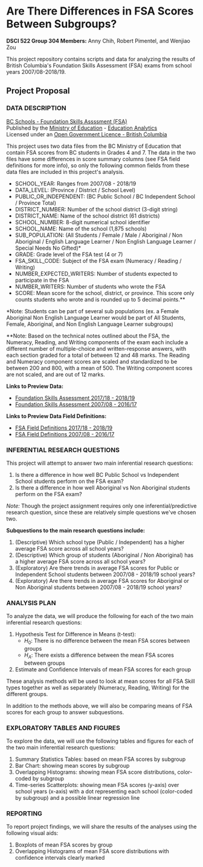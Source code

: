 # Are There Differences in FSA Scores Between Subgroups?
**DSCI 522 Group 304 Members:** Anny Chih, Robert Pimentel, and Wenjiao Zou  
  
This project repository contains scripts and data for analyzing the results of British Columbia's Foundation Skills Assessment (FSA) exams from school years 2007/08-2018/19. 

## Project Proposal
### DATA DESCRIPTION
[BC Schools - Foundation Skills Assssment (FSA)](https://catalogue.data.gov.bc.ca/dataset/bc-schools-foundation-skills-assessment-fsa-)  
Published by the [Ministry of Education](https://catalogue.data.gov.bc.ca/organization/ministry-of-education) - [Education Analytics](https://catalogue.data.gov.bc.ca/organization/education-analytics)  
Licensed under an [Open Government Licence - British Columbia](https://www2.gov.bc.ca/gov/content/data/open-data/open-government-licence-bc)  

This project uses two data files from the BC Ministry of Education that contain FSA scores from BC students in Grades 4 and 7. The data in the two files have some differences in score summary columns (see FSA field definitions for more info), so only the following common fields from these data files are included in this project's analysis.

* SCHOOL_YEAR: Ranges from 2007/08 - 2018/19
* DATA_LEVEL: (Province / District / School Level)
* PUBLIC_OR_INDEPENDENT: (BC Public School / BC Independent School / Province Total)
* DISTRICT_NUMBER: Number of the school district (3-digit string)
* DISTRICT_NAME: Name of the school district (61 districts)
* SCHOOL_NUMBER: 8-digit numerical school identifier
* SCHOOL_NAME: Name of the school (1,875 schools)
* SUB_POPULATION: (All Students / Female / Male / Aboriginal / Non Aboriginal / English Language Learner / Non English Language Learner / Special Needs No Gifted)*
* GRADE: Grade level of the FSA test (4 or 7)
* FSA_SKILL_CODE: Subject of the FSA exam (Numeracy / Reading / Writing)
* NUMBER_EXPECTED_WRITERS: Number of students expected to participate in the FSA
* NUMBER_WRITERS: Number of students who wrote the FSA
* SCORE: Mean score for the school, district, or province. This score only counts students who wrote and is rounded up to 5 decimal points.**

*Note: Students can be part of several sub populations (ex. a Female Aboriginal Non English Language Learner would be part of All Students, Female, Aboriginal, and Non English Language Learner subgroups)

**Note: Based on the technical notes outlined about the FSA, the Numeracy, Reading, and Writing components of the exam each include a different number of multiple-choice and written-response answers, with each section graded for a total of between 12 and 48 marks. The Reading and Numeracy component scores are scaled and standardized to be between 200 and 800, with a mean of 500. The Writing component scores are not scaled, and are out of 12 marks. 

**Links to Preview Data:**  
- [Foundation Skills Assessment 2017/18 - 2018/19](https://catalogue.data.gov.bc.ca/dataset/bc-schools-foundation-skills-assessment-fsa-/resource/bcb547f0-8ba7-451f-9e11-10524f4d57a0)  
- [Foundation Skills Assessment 2007/08 - 2016/17](https://catalogue.data.gov.bc.ca/dataset/bc-schools-foundation-skills-assessment-fsa-/resource/97c6cbf7-f529-464a-b771-9719855b86f6)

**Links to Preview Data Field Definitions:**  
- [FSA Field Definitions 2017/18 - 2018/19](https://catalogue.data.gov.bc.ca/dataset/bc-schools-foundation-skills-assessment-fsa-/resource/ccc5ae0c-922a-4c11-ad44-908d6ec8a873)  
- [FSA Field Definitions 2007/08 - 2016/17](https://catalogue.data.gov.bc.ca/dataset/bc-schools-foundation-skills-assessment-fsa-/resource/5f6d7594-5645-4cda-980b-87195d1c1c16)

### INFERENTIAL RESEARCH QUESTIONS
This project will attempt to answer two main inferential research questions:  

1. Is there a difference in how well BC Public School vs Independent School students perform on the FSA exam?  
2. Is there a difference in how well Aboriginal vs Non Aboriginal students perform on the FSA exam?

*Note:* Though the project assignment requires only one inferential/predictive research question, since these are relatively simple questions we've chosen two.

**Subquestions to the main research questions include:**  

1. (Descriptive) Which school type (Public / Independent) has a higher average FSA score across all school years?  
2. (Descriptive) Which group of students (Aboriginal / Non Aboriginal) has a higher average FSA score across all school years?  
3. (Exploratory) Are there trends in average FSA scores for Public or Independent School students between 2007/08 - 2018/19 school years?  
4. (Exploratory) Are there trends in average FSA scores for Aboriginal or Non Aboriginal students between 2007/08 - 2018/19 school years?  

### ANALYSIS PLAN
To analyze the data, we will produce the following for each of the two main inferential research questions:  

1. Hypothesis Test for Difference in Means (t-test):  
    * $H_0$: There is no difference between the mean FSA scores between groups  
    * $H_A$: There exists a difference between the mean FSA scores between groups  
2. Estimate and Confidence Intervals of mean FSA scores for each group

These analysis methods will be used to look at mean scores for all FSA Skill types together as well as separately (Numeracy, Reading, Writing) for the different groups.

In addition to the methods above, we will also be comparing means of FSA scores for each group to answer subquestions.

### EXPLORATORY TABLES AND FIGURES
To explore the data, we will use the following tables and figures for each of the two main inferential research questions:  

1. Summary Statistics Tables: based on mean FSA scores by subgroup  
2. Bar Chart: showing mean scores by subgroup  
3. Overlapping Histograms: showing mean FSA score distributions, color-coded by subgroup  
4. Time-series Scatterplots: showing mean FSA scores (y-axis) over school years (x-axis) with a dot   representing each school (color-coded by subgroup) and a possible linear regression line  

### REPORTING 
To report project findings, we will share the results of the analyses using the following visual aids:

1. Boxplots of mean FSA scores by group  
2. Overlapping Histograms of mean FSA score distributions with confidence intervals clearly marked